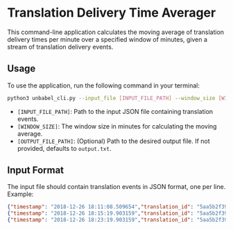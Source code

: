 # Translation Delivery Time Averager

This command-line application calculates the moving average of translation delivery times per minute over a specified window of minutes, given a stream of translation delivery events.

## Usage

To use the application, run the following command in your terminal:

```sh
python3 unbabel_cli.py --input_file [INPUT_FILE_PATH] --window_size [WINDOW_SIZE] --output_file [OUTPUT_FILE_PATH]
```

- `[INPUT_FILE_PATH]`: Path to the input JSON file containing translation events.
- `[WINDOW_SIZE]`: The window size in minutes for calculating the moving average.
- `[OUTPUT_FILE_PATH]`: (Optional) Path to the desired output file. If not provided, defaults to `output.txt`.


## Input Format

The input file should contain translation events in JSON format, one per line. Example:

```json
{"timestamp": "2018-12-26 18:11:08.509654","translation_id": "5aa5b2f39f7254a75aa5","source_language": "en","target_language": "fr","client_name": "airliberty","event_name": "translation_delivered","nr_words": 30, "duration": 20}
{"timestamp": "2018-12-26 18:15:19.903159","translation_id": "5aa5b2f39f7254a75aa4","source_language": "en","target_language": "fr","client_name": "airliberty","event_name": "translation_delivered","nr_words": 30, "duration": 31}
{"timestamp": "2018-12-26 18:23:19.903159","translation_id": "5aa5b2f39f7254a75bb3","source_language": "en","target_language": "fr","client_name": "taxi-eats","event_name": "translation_delivered","nr_words": 100, "duration": 54}
```